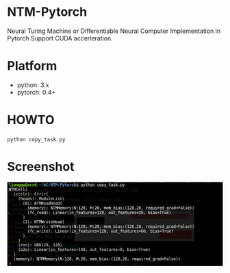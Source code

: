 # NTM-Pytorch
Neural Turing Machine or Differentiable Neural Computer Implementation in Pytorch
Support CUDA accerleration.

# Platform
- python: 3.x
- pytorch: 0.4+


# HOWTO

`python copy_task.py`

# Screenshot
![run](res/run.png)
